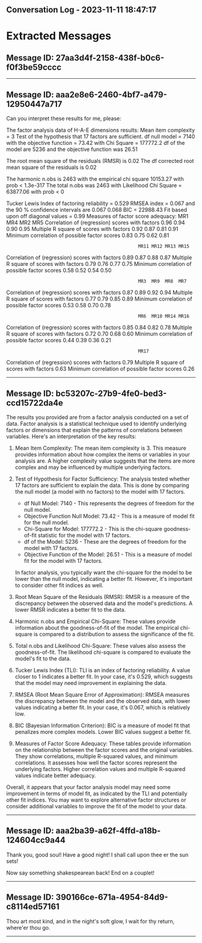 ## Conversation Log - 2023-11-11 18:47:17

# Extracted Messages
## Message ID: 27aa3d4f-2158-438f-b0c6-f0f3be59cccc

---

## Message ID: aaa2e8e6-2460-4bf7-a479-12950447a717

Can you interpret these results for me, please:

The factor analysis data of H-A-E dimensions results:
Mean item complexity =  3
Test of the hypothesis that 17 factors are sufficient.
df null model =  7140  with the objective function =  73.42 with Chi Square =  177772.2
df of  the model are 5236  and the objective function was  26.51 

The root mean square of the residuals (RMSR) is  0.02 
The df corrected root mean square of the residuals is  0.02 

The harmonic n.obs is  2463 with the empirical chi square  10153.27  with prob <  1.3e-317 
The total n.obs was  2463  with Likelihood Chi Square =  63877.06  with prob <  0 

Tucker Lewis Index of factoring reliability =  0.529
RMSEA index =  0.067  and the 90 % confidence intervals are  0.067 0.068
BIC =  22988.43
Fit based upon off diagonal values = 0.99
Measures of factor score adequacy:
                                                     MR1  MR4  MR2  MR5
Correlation of (regression) scores with factors      0.96 0.94 0.90 0.95
Multiple R square of scores with factors             0.92 0.87 0.81 0.91
Minimum correlation of possible factor scores        0.83 0.75 0.62 0.81

                                                     MR11 MR12 MR13 MR15
Correlation of (regression) scores with factors      0.89 0.87 0.88 0.87
Multiple R square of scores with factors             0.79 0.76 0.77 0.75
Minimum correlation of possible factor scores        0.58 0.52 0.54 0.50

                                                     MR3  MR9  MR8  MR7
Correlation of (regression) scores with factors      0.87 0.89 0.92 0.94
Multiple R square of scores with factors             0.77 0.79 0.85 0.89
Minimum correlation of possible factor scores        0.53 0.58 0.70 0.78

                                                     MR6  MR10 MR14 MR16
Correlation of (regression) scores with factors      0.85 0.84 0.82 0.78
Multiple R square of scores with factors             0.72 0.70 0.68 0.60
Minimum correlation of possible factor scores        0.44 0.39 0.36 0.21

                                                     MR17
Correlation of (regression) scores with factors      0.79
Multiple R square of scores with factors             0.63
Minimum correlation of possible factor scores        0.26

---

## Message ID: bc53207c-27b9-4fe0-bed3-ccd15722da4e

The results you provided are from a factor analysis conducted on a set of data. Factor analysis is a statistical technique used to identify underlying factors or dimensions that explain the patterns of correlations between variables. Here's an interpretation of the key results:

1. Mean Item Complexity: The mean item complexity is 3. This measure provides information about how complex the items or variables in your analysis are. A higher complexity value suggests that the items are more complex and may be influenced by multiple underlying factors.

2. Test of Hypothesis for Factor Sufficiency: The analysis tested whether 17 factors are sufficient to explain the data. This is done by comparing the null model (a model with no factors) to the model with 17 factors.

   - df Null Model: 7140 - This represents the degrees of freedom for the null model.
   - Objective Function Null Model: 73.42 - This is a measure of model fit for the null model.
   - Chi-Square for Model: 177772.2 - This is the chi-square goodness-of-fit statistic for the model with 17 factors.
   - df of the Model: 5236 - These are the degrees of freedom for the model with 17 factors.
   - Objective Function of the Model: 26.51 - This is a measure of model fit for the model with 17 factors.

   In factor analysis, you typically want the chi-square for the model to be lower than the null model, indicating a better fit. However, it's important to consider other fit indices as well.

3. Root Mean Square of the Residuals (RMSR): RMSR is a measure of the discrepancy between the observed data and the model's predictions. A lower RMSR indicates a better fit to the data.

4. Harmonic n.obs and Empirical Chi-Square: These values provide information about the goodness-of-fit of the model. The empirical chi-square is compared to a distribution to assess the significance of the fit.

5. Total n.obs and Likelihood Chi-Square: These values also assess the goodness-of-fit. The likelihood chi-square is compared to evaluate the model's fit to the data.

6. Tucker Lewis Index (TLI): TLI is an index of factoring reliability. A value closer to 1 indicates a better fit. In your case, it's 0.529, which suggests that the model may need improvement in explaining the data.

7. RMSEA (Root Mean Square Error of Approximation): RMSEA measures the discrepancy between the model and the observed data, with lower values indicating a better fit. In your case, it's 0.067, which is relatively low.

8. BIC (Bayesian Information Criterion): BIC is a measure of model fit that penalizes more complex models. Lower BIC values suggest a better fit.

9. Measures of Factor Score Adequacy: These tables provide information on the relationship between the factor scores and the original variables. They show correlations, multiple R-squared values, and minimum correlations. It assesses how well the factor scores represent the underlying factors. Higher correlation values and multiple R-squared values indicate better adequacy.

Overall, it appears that your factor analysis model may need some improvement in terms of model fit, as indicated by the TLI and potentially other fit indices. You may want to explore alternative factor structures or consider additional variables to improve the fit of the model to your data.

---

## Message ID: aaa2ba39-a62f-4ffd-a18b-124604cc9a44

Thank you, good soul! Have a good night! I shall call upon thee er the sun sets!

Now say something shakespearean back! End on a couplet!

---

## Message ID: 390166ce-671a-4954-84d9-c8114ed57161

Thou art most kind, and in the night's soft glow,
I wait for thy return, where'er thou go.

---

